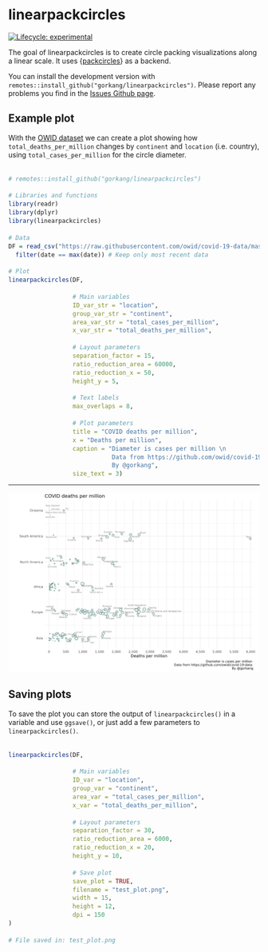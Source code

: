 
# linearpackcircles

<!-- badges: start -->
[![Lifecycle: experimental](https://img.shields.io/badge/lifecycle-experimental-orange.svg)](https://lifecycle.r-lib.org/articles/stages.html#experimental)
<!-- badges: end -->

The goal of linearpackcircles is to create circle packing visualizations along a linear scale. It uses {[packcircles](https://github.com/mbedward/packcircles)} as a backend.  

You can install the development version with `remotes::install_github("gorkang/linearpackcircles")`. Please report any problems you find in the [Issues Github page](https://github.com/gorkang/linearpackcircles/issues).  


## Example plot

With the [OWID dataset](https://github.com/owid/covid-19-data/tree/master/public/data) we can create a plot showing how `total_deaths_per_million` changes by `continent` and `location` (i.e. country), using `total_cases_per_million` for the circle diameter. 


```r 

# remotes::install_github("gorkang/linearpackcircles")

# Libraries and functions
library(readr)
library(dplyr)
library(linearpackcircles)

# Data
DF = read_csv("https://raw.githubusercontent.com/owid/covid-19-data/master/public/data/owid-covid-data.csv") %>% 
  filter(date == max(date)) # Keep only most recent data

# Plot
linearpackcircles(DF, 
                  
                  # Main variables
                  ID_var_str = "location",
                  group_var_str = "continent",
                  area_var_str = "total_cases_per_million",
                  x_var_str = "total_deaths_per_million",
                  
                  # Layout parameters
                  separation_factor = 15,
                  ratio_reduction_area = 60000,
                  ratio_reduction_x = 50,
                  height_y = 5,
                  
                  # Text labels
                  max_overlaps = 8,
                  
                  # Plot parameters
                  title = "COVID deaths per million",
                  x = "Deaths per million",
                  caption = "Diameter is cases per million \n 
                             Data from https://github.com/owid/covid-19-data \n
                             By @gorkang",
                  size_text = 3)

```

---  


![](man/figures/final_plot.png)


## Saving plots

To save the plot you can store the output of `linearpackcircles()` in a variable and use `ggsave()`, or just add a few parameters to `linearpackcircles()`.  

```r

linearpackcircles(DF,

                  # Main variables
                  ID_var = "location",
                  group_var = "continent",
                  area_var = "total_cases_per_million",
                  x_var = "total_deaths_per_million",

                  # Layout parameters
                  separation_factor = 30,
                  ratio_reduction_area = 6000,
                  ratio_reduction_x = 20,
                  height_y = 10,

                  # Save plot
                  save_plot = TRUE,
                  filename = "test_plot.png",
                  width = 15,
                  height = 12,
                  dpi = 150
)

# File saved in: test_plot.png 

```
